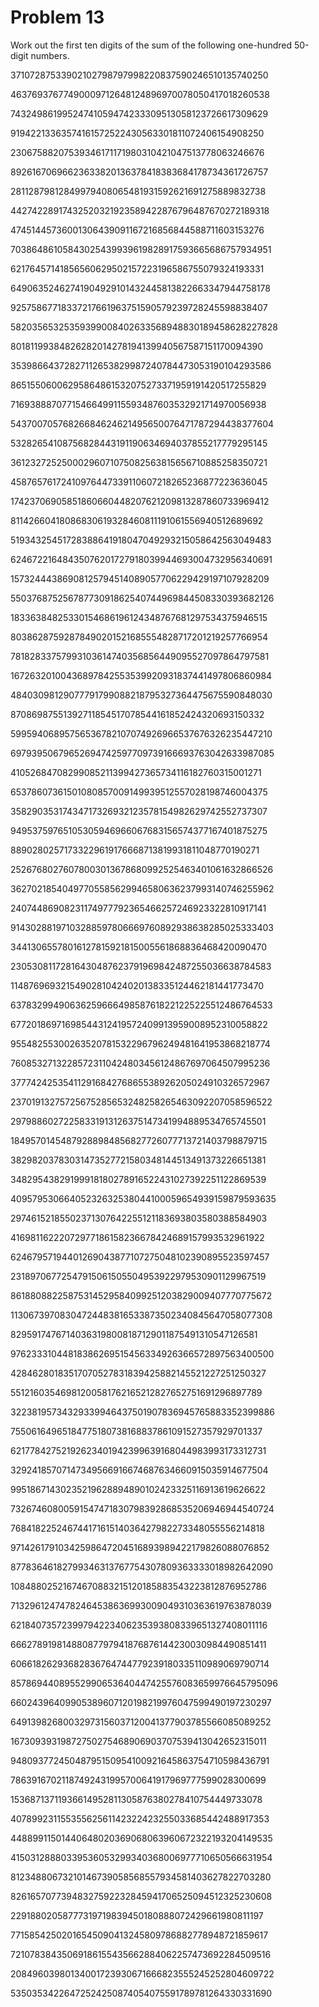 # Problem 13

Work out the first ten digits of the sum of the following one-hundred 50-digit numbers.


37107287533902102798797998220837590246510135740250

46376937677490009712648124896970078050417018260538

74324986199524741059474233309513058123726617309629

91942213363574161572522430563301811072406154908250

23067588207539346171171980310421047513778063246676

89261670696623633820136378418383684178734361726757

28112879812849979408065481931592621691275889832738

44274228917432520321923589422876796487670272189318

47451445736001306439091167216856844588711603153276

70386486105843025439939619828917593665686757934951

62176457141856560629502157223196586755079324193331

64906352462741904929101432445813822663347944758178

92575867718337217661963751590579239728245598838407

58203565325359399008402633568948830189458628227828

80181199384826282014278194139940567587151170094390

35398664372827112653829987240784473053190104293586

86515506006295864861532075273371959191420517255829

71693888707715466499115593487603532921714970056938

54370070576826684624621495650076471787294438377604

53282654108756828443191190634694037855217779295145

36123272525000296071075082563815656710885258350721

45876576172410976447339110607218265236877223636045

17423706905851860660448207621209813287860733969412

81142660418086830619328460811191061556940512689692

51934325451728388641918047049293215058642563049483

62467221648435076201727918039944693004732956340691

15732444386908125794514089057706229429197107928209

55037687525678773091862540744969844508330393682126

18336384825330154686196124348767681297534375946515

80386287592878490201521685554828717201219257766954

78182833757993103614740356856449095527097864797581

16726320100436897842553539920931837441497806860984

48403098129077791799088218795327364475675590848030

87086987551392711854517078544161852424320693150332

59959406895756536782107074926966537676326235447210

69793950679652694742597709739166693763042633987085

41052684708299085211399427365734116182760315001271

65378607361501080857009149939512557028198746004375

35829035317434717326932123578154982629742552737307

94953759765105305946966067683156574377167401875275

88902802571733229619176668713819931811048770190271

25267680276078003013678680992525463401061632866526

36270218540497705585629946580636237993140746255962

24074486908231174977792365466257246923322810917141

91430288197103288597806669760892938638285025333403

34413065578016127815921815005561868836468420090470

23053081172816430487623791969842487255036638784583

11487696932154902810424020138335124462181441773470

63783299490636259666498587618221225225512486764533

67720186971698544312419572409913959008952310058822

95548255300263520781532296796249481641953868218774

76085327132285723110424803456124867697064507995236

37774242535411291684276865538926205024910326572967

23701913275725675285653248258265463092207058596522

29798860272258331913126375147341994889534765745501

18495701454879288984856827726077713721403798879715

38298203783031473527721580348144513491373226651381

34829543829199918180278916522431027392251122869539

40957953066405232632538044100059654939159879593635

29746152185502371307642255121183693803580388584903

41698116222072977186158236678424689157993532961922

62467957194401269043877107275048102390895523597457

23189706772547915061505504953922979530901129967519

86188088225875314529584099251203829009407770775672

11306739708304724483816533873502340845647058077308

82959174767140363198008187129011875491310547126581

97623331044818386269515456334926366572897563400500

42846280183517070527831839425882145521227251250327

55121603546981200581762165212827652751691296897789

32238195734329339946437501907836945765883352399886

75506164965184775180738168837861091527357929701337

62177842752192623401942399639168044983993173312731

32924185707147349566916674687634660915035914677504

99518671430235219628894890102423325116913619626622

73267460800591547471830798392868535206946944540724

76841822524674417161514036427982273348055556214818

97142617910342598647204516893989422179826088076852

87783646182799346313767754307809363333018982642090

10848802521674670883215120185883543223812876952786

71329612474782464538636993009049310363619763878039

62184073572399794223406235393808339651327408011116

66627891981488087797941876876144230030984490851411

60661826293682836764744779239180335110989069790714

85786944089552990653640447425576083659976645795096

66024396409905389607120198219976047599490197230297

64913982680032973156037120041377903785566085089252

16730939319872750275468906903707539413042652315011

94809377245048795150954100921645863754710598436791

78639167021187492431995700641917969777599028300699

15368713711936614952811305876380278410754449733078

40789923115535562561142322423255033685442488917353

44889911501440648020369068063960672322193204149535

41503128880339536053299340368006977710650566631954

81234880673210146739058568557934581403627822703280

82616570773948327592232845941706525094512325230608

22918802058777319719839450180888072429661980811197

77158542502016545090413245809786882778948721859617

72107838435069186155435662884062257473692284509516

20849603980134001723930671666823555245252804609722

53503534226472524250874054075591789781264330331690
